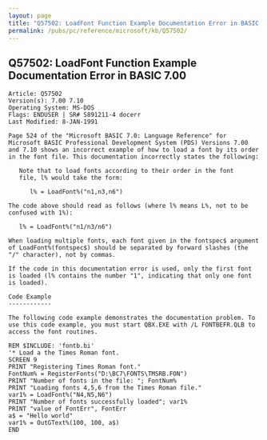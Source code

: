 ```yaml
---
layout: page
title: "Q57502: LoadFont Function Example Documentation Error in BASIC 7.00"
permalink: /pubs/pc/reference/microsoft/kb/Q57502/
---
```


## Q57502: LoadFont Function Example Documentation Error in BASIC 7.00

	Article: Q57502
	Version(s): 7.00 7.10
	Operating System: MS-DOS
	Flags: ENDUSER | SR# S891211-4 docerr
	Last Modified: 8-JAN-1991
	
	Page 524 of the "Microsoft BASIC 7.0: Language Reference" for
	Microsoft BASIC Professional Development System (PDS) Versions 7.00
	and 7.10 shows an incorrect example of how to load a font by its order
	in the font file. This documentation incorrectly states the following:
	
	   Note that to load fonts according to their order in the font
	   file, l% would take the form:
	
	      l% = LoadFont%("n1,n3,n6")
	
	The code above should read as follows (where l% means L%, not to be
	confused with 1%):
	
	   l% = LoadFont%("n1/n3/n6")
	
	When loading multiple fonts, each font given in the fontspec$ argument
	of LoadFont%(fontspec$) should be separated by forward slashes (the
	"/" character), not by commas.
	
	If the code in this documentation error is used, only the first font
	is loaded (l% contains the number "1", indicating that only one font
	is loaded).
	
	Code Example
	------------
	
	The following code example demonstrates the documentation problem. To
	use this code example, you must start QBX.EXE with /L FONTBEFR.QLB to
	access the font routines.
	
	REM $INCLUDE: 'fontb.bi'
	'* Load a the Times Roman font.
	SCREEN 9
	PRINT "Registering Times Roman font."
	FontNum% = RegisterFonts("D:\BC7\FONTS\TMSRB.FON")
	PRINT "Number of fonts in the file: "; FontNum%
	PRINT "Loading fonts 4,5,6 from the Times Roman file."
	var1% = LoadFont%("N4,N5,N6")
	PRINT "Number of fonts successfully loaded"; var1%
	PRINT "value of FontErr", FontErr
	a$ = "Hello world"
	var1% = OutGText%(100, 100, a$)
	END

